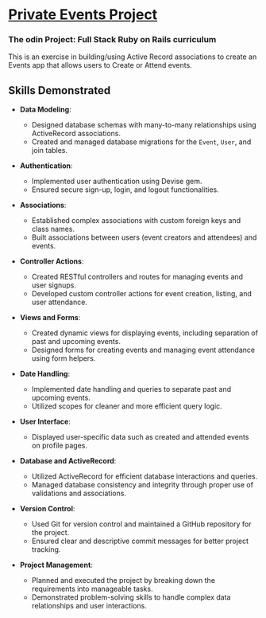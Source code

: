 # [Private Events Project](https://www.theodinproject.com/lessons/ruby-on-rails-private-events)

### The odin Project: Full Stack Ruby on Rails curriculum

This is an exercise in building/using Active Record associations to create an Events app that allows users to Create or Attend events.

## Skills Demonstrated

- **Data Modeling**:
  - Designed database schemas with many-to-many relationships using ActiveRecord associations.
  - Created and managed database migrations for the `Event`, `User`, and join tables.

- **Authentication**:
  - Implemented user authentication using Devise gem.
  - Ensured secure sign-up, login, and logout functionalities.

- **Associations**:
  - Established complex associations with custom foreign keys and class names.
  - Built associations between users (event creators and attendees) and events.

- **Controller Actions**:
  - Created RESTful controllers and routes for managing events and user signups.
  - Developed custom controller actions for event creation, listing, and user attendance.

- **Views and Forms**:
  - Created dynamic views for displaying events, including separation of past and upcoming events.
  - Designed forms for creating events and managing event attendance using form helpers.

- **Date Handling**:
  - Implemented date handling and queries to separate past and upcoming events.
  - Utilized scopes for cleaner and more efficient query logic.

- **User Interface**:
  - Displayed user-specific data such as created and attended events on profile pages.

- **Database and ActiveRecord**:
  - Utilized ActiveRecord for efficient database interactions and queries.
  - Managed database consistency and integrity through proper use of validations and associations.

- **Version Control**:
  - Used Git for version control and maintained a GitHub repository for the project.
  - Ensured clear and descriptive commit messages for better project tracking.

- **Project Management**:
  - Planned and executed the project by breaking down the requirements into manageable tasks.
  - Demonstrated problem-solving skills to handle complex data relationships and user interactions.
